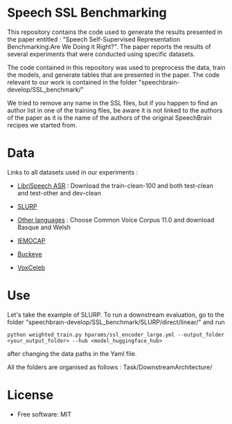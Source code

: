 # Speech SSL Benchmarking

This repository contains the code used to generate the results presented in the paper entitled : "Speech Self-Supervised Representation Benchmarking:Are We Doing it Right?". The paper reports the results of several experiments that were conducted using specific datasets. 

The code contained in this repository was used to preprocess the data, train the models, and generate tables that are presented in the paper. The code relevant to our work is contained in the folder "speechbrain-develop/SSL\_benchmark/"


We tried to remove any name in the SSL files, but if you happen to find an author list in one of the training files, be aware it is not linked to the authors of the paper as it is the name of the authors of the original SpeechBrain recipes we started from.


# Data
Links to all datasets used in our experiments :

- [LibriSpeech ASR](https://www.openslr.org/12) : Download the train-clean-100 and both test-clean and test-other and dev-clean

- [SLURP](https://zenodo.org/record/4274930)

- [Other languages](https://commonvoice.mozilla.org/en/datasets) : Choose Common Voice Corpus 11.0 and download Basque and Welsh

- [IEMOCAP](https://sail.usc.edu/iemocap/)

- [Buckeye](https://buckeyecorpus.osu.edu/)

- [VoxCeleb](https://mm.kaist.ac.kr/datasets/voxceleb/)


# Use 
Let's take the example of SLURP. To run a downstream evaluation, go to the folder "speechbrain-develop/SSL\_benchmark/SLURP/direct/linear/" and run 
```
python weighted_train.py hparams/ssl_encoder_large.yml --output_folder <your_output_folder> --hub <model_huggingface_hub>
```
after changing the data paths in the Yaml file.

All the folders are organised as follows : Task/DownstreamArchitecture/


# License

* Free software: MIT


